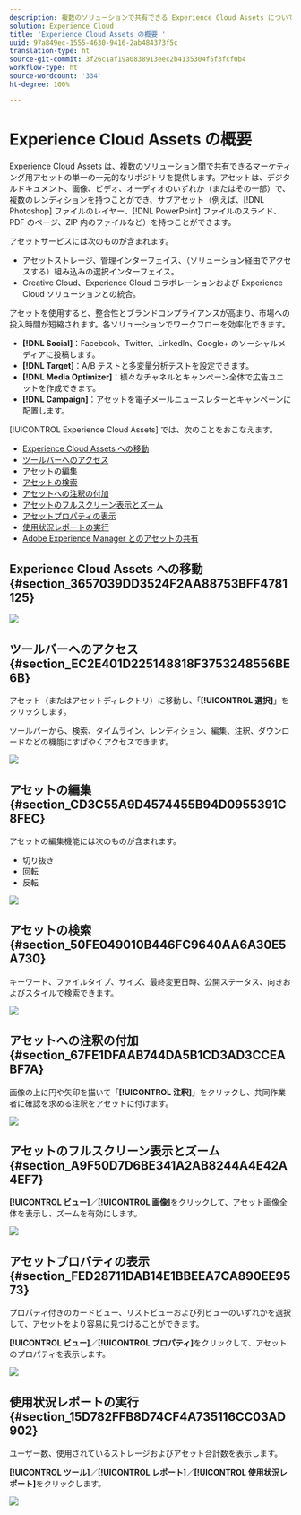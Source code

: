 ```yaml
---
description: 複数のソリューションで共有できる Experience Cloud Assets について説明します。
solution: Experience Cloud
title: 'Experience Cloud Assets の概要 '
uuid: 97a849ec-1555-4630-9416-2ab484373f5c
translation-type: ht
source-git-commit: 3f26c1af19a0838913eec2b4135304f5f3fcf0b4
workflow-type: ht
source-wordcount: '334'
ht-degree: 100%

---
```



# Experience Cloud Assets の概要

Experience Cloud Assets は、複数のソリューション間で共有できるマーケティング用アセットの単一の一元的なリポジトリを提供します。アセットは、デジタルドキュメント、画像、ビデオ、オーディオのいずれか（またはその一部）で、複数のレンディションを持つことができ、サブアセット（例えば、[!DNL Photoshop] ファイルのレイヤー、[!DNL PowerPoint] ファイルのスライド、PDF のページ、ZIP 内のファイルなど）を持つことができます。

アセットサービスには次のものが含まれます。

* アセットストレージ、管理インターフェイス、（ソリューション経由でアクセスする）組み込みの選択インターフェイス。
* Creative Cloud、Experience Cloud コラボレーションおよび Experience Cloud ソリューションとの統合。

アセットを使用すると、整合性とブランドコンプライアンスが高まり、市場への投入時間が短縮されます。各ソリューションでワークフローを効率化できます。

* **[!DNL Social]**：Facebook、Twitter、LinkedIn、Google+ のソーシャルメディアに投稿します。
* **[!DNL Target]**：A/B テストと多変量分析テストを設定できます。
* **[!DNL Media Optimizer]**：様々なチャネルとキャンペーン全体で広告ユニットを作成できます。
* **[!DNL Campaign]**：アセットを電子メールニュースレターとキャンペーンに配置します。

[!UICONTROL Experience Cloud Assets] では、次のことをおこなえます。

* [Experience Cloud Assets への移動](../experience-cloud-assets/experience-cloud-assets.md#section_3657039DD3524F2AA88753BFF4781125)
* [ツールバーへのアクセス](../experience-cloud-assets/experience-cloud-assets.md#section_EC2E401D225148818F3753248556BE6B)
* [アセットの編集](../experience-cloud-assets/experience-cloud-assets.md#section_CD3C55A9D4574455B94D0955391C8FEC)
* [アセットの検索](../experience-cloud-assets/experience-cloud-assets.md#section_50FE049010B446FC9640AA6A30E5A730)
* [アセットへの注釈の付加](../experience-cloud-assets/experience-cloud-assets.md#section_67FE1DFAAB744DA5B1CD3AD3CCEABF7A)
* [アセットのフルスクリーン表示とズーム](../experience-cloud-assets/experience-cloud-assets.md#section_A9F50D7D6BE341A2AB8244A4E42A4EF7)
* [アセットプロパティの表示](../experience-cloud-assets/experience-cloud-assets.md#section_FED28711DAB14E1BBEEA7CA890EE9573)
* [使用状況レポートの実行](../experience-cloud-assets/experience-cloud-assets.md#section_15D782FFB8D74CF4A735116CC03AD902)
* [Adobe Experience Manager とのアセットの共有](../experience-cloud-assets/experience-cloud-assets.md#section_45C1B72F4D274F54BC6CCB64D2580AC5)

## Experience Cloud Assets への移動 {#section_3657039DD3524F2AA88753BFF4781125}

![](assets/asset-nav.png)

## ツールバーへのアクセス {#section_EC2E401D225148818F3753248556BE6B}

アセット（またはアセットディレクトリ）に移動し、「**[!UICONTROL 選択]**」をクリックします。

ツールバーから、検索、タイムライン、レンディション、編集、注釈、ダウンロードなどの機能にすばやくアクセスできます。

![](assets/asset-tools.png)

## アセットの編集 {#section_CD3C55A9D4574455B94D0955391C8FEC}

アセットの編集機能には次のものが含まれます。

* 切り抜き
* 回転
* 反転

![](assets/asset-edit.png)

## アセットの検索 {#section_50FE049010B446FC9640AA6A30E5A730}

キーワード、ファイルタイプ、サイズ、最終変更日時、公開ステータス、向きおよびスタイルで検索できます。

![](assets/asset-search.png)

## アセットへの注釈の付加 {#section_67FE1DFAAB744DA5B1CD3AD3CCEABF7A}

画像の上に円や矢印を描いて「**[!UICONTROL 注釈]**」をクリックし、共同作業者に確認を求める注釈をアセットに付けます。

![](assets/assets-annotate.png)

## アセットのフルスクリーン表示とズーム {#section_A9F50D7D6BE341A2AB8244A4E42A4EF7}

**[!UICONTROL ビュー]**／**[!UICONTROL 画像]**&#x200B;をクリックして、アセット画像全体を表示し、ズームを有効にします。

![](assets/asset-zoom.png)

## アセットプロパティの表示 {#section_FED28711DAB14E1BBEEA7CA890EE9573}

プロパティ付きのカードビュー、リストビューおよび列ビューのいずれかを選択して、アセットをより容易に見つけることができます。

**[!UICONTROL ビュー]**／**[!UICONTROL プロパティ]**&#x200B;をクリックして、アセットのプロパティを表示します。

![](assets/asset-properties.png)

## 使用状況レポートの実行 {#section_15D782FFB8D74CF4A735116CC03AD902}

ユーザー数、使用されているストレージおよびアセット合計数を表示します。

**[!UICONTROL ツール]**／**[!UICONTROL レポート]**／**[!UICONTROL 使用状況レポート]**&#x200B;をクリックします。

![](assets/assets-usage-report.png)
